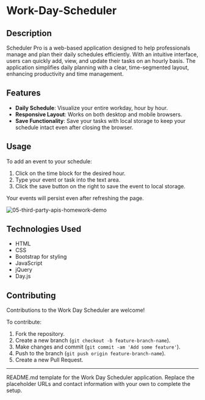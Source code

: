 # Work-Day-Scheduler


## Description

Scheduler Pro is a web-based application designed to help professionals manage and plan their daily schedules efficiently. With an intuitive interface, users can quickly add, view, and update their tasks on an hourly basis. The application simplifies daily planning with a clear, time-segmented layout, enhancing productivity and time management.

## Features

- **Daily Schedule**: Visualize your entire workday, hour by hour.
- **Responsive Layout**: Works on both desktop and mobile browsers.
- **Save Functionality**: Save your tasks with local storage to keep your schedule intact even after closing the browser.

## Usage

To add an event to your schedule:
1. Click on the time block for the desired hour.
2. Type your event or task into the text area.
3. Click the save button on the right to save the event to local storage.

Your events will persist even after refreshing the page.


![05-third-party-apis-homework-demo](https://github.com/TarunPara/Work-Day-Scheduler/assets/134483509/a7ae9675-0a15-4fb6-b94a-2b944bf25206)


## Technologies Used

- HTML
- CSS
- Bootstrap for styling
- JavaScript
- jQuery
- Day.js

## Contributing

Contributions to the Work Day Scheduler are welcome!

To contribute:
1. Fork the repository.
2. Create a new branch (`git checkout -b feature-branch-name`).
3. Make changes and commit (`git commit -am 'Add some feature'`).
4. Push to the branch (`git push origin feature-branch-name`).
5. Create a new Pull Request.


---

README.md template for the Work Day Scheduler application. Replace the placeholder URLs and contact information with your own to complete the setup.
